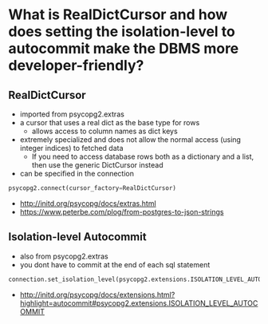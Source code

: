 # What is RealDictCursor and how does setting the isolation-level to autocommit make the DBMS more developer-friendly?


## RealDictCursor

- imported from psycopg2.extras
- a cursor that uses a real dict as the base type for rows
  - allows access to column names as dict keys
- extremely specialized and does not allow the normal access (using integer indices) to fetched data
  - If you need to access database rows both as a dictionary and a list, then use the generic DictCursor instead
- can be specified in the connection
``` python
psycopg2.connect(cursor_factory=RealDictCursor)
```
- http://initd.org/psycopg/docs/extras.html
- https://www.peterbe.com/plog/from-postgres-to-json-strings


## Isolation-level Autocommit

- also from psycopg2.extras
- you dont have to commit at the end of each sql statement

``` python
connection.set_isolation_level(psycopg2.extensions.ISOLATION_LEVEL_AUTOCOMMIT)
```
- http://initd.org/psycopg/docs/extensions.html?highlight=autocommit#psycopg2.extensions.ISOLATION_LEVEL_AUTOCOMMIT
